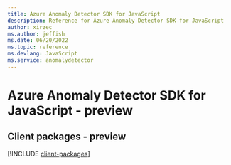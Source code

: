 ```yaml
---
title: Azure Anomaly Detector SDK for JavaScript
description: Reference for Azure Anomaly Detector SDK for JavaScript
author: xirzec
ms.author: jeffish
ms.date: 06/20/2022
ms.topic: reference
ms.devlang: JavaScript
ms.service: anomalydetector
---
```

# Azure Anomaly Detector SDK for JavaScript - preview
## Client packages - preview
[!INCLUDE [client-packages](anomaly-detector-client-index.md)]

